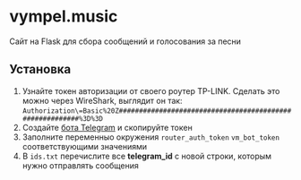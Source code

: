 # vympel.music
Сайт на Flask для сбора сообщений и голосования за песни

## Установка
1. Узнайте токен авторизации от своего роутер TP-LINK. Сделать это можно через WireShark, выглядит он так:
```Authorization\=Basic%20Z#########################################################%3D%3D```
2. Создайте [бота Telegram](https://t.me/botfather) и скопируйте токен
3. Заполните переменныо окружения `router_auth_token` `vm_bot_token` соответствующими значениями
4. В `ids.txt` перечислите все __telegram_id__ с новой строки, которым нужно отправлять сообщения
